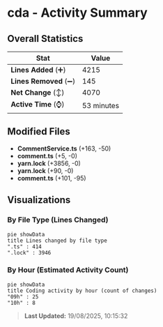 # cda - Activity Summary 

## Overall Statistics

| Stat                   | Value                                                             |
| ---------------------- | ----------------------------------------------------------------- |
| **Lines Added** (➕)   | 4215                                          |
| **Lines Removed** (➖) | 145                                        |
| **Net Change** (↕)    | 4070                |
| **Active Time** (⌚)   | 53 minutes |


## Modified Files
- **CommentService.ts** (+163, -50)
- **comment.ts** (+5, -0)
- **yarn.lock** (+3856, -0)
- **yarn.lock** (+90, -0)
- **comment.ts** (+101, -95)

## Visualizations

### By File Type (Lines Changed)

```mermaid
pie showData
title Lines changed by file type
".ts" : 414
".lock" : 3946
```

### By Hour (Estimated Activity Count)

```mermaid
pie showData
title Coding activity by hour (count of changes)
"09h" : 25
"10h" : 8
```


> **Last Updated:** 19/08/2025, 10:15:32
